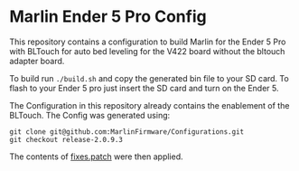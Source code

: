 # Marlin Ender 5 Pro Config

This repository contains a configuration to build Marlin for the Ender 5 Pro with BLTouch for auto bed leveling for the V422 board without the bltouch adapter board.

To build run `./build.sh` and copy the generated bin file to your SD card. 
To flash to your Ender 5 pro just insert the SD card and turn on the Ender 5.

The Configuration in this repository already contains the enablement of the BLTouch. The Config was generated using: 

``` 
git clone git@github.com:MarlinFirmware/Configurations.git
git checkout release-2.0.9.3
```

The contents of [fixes.patch](fixes.patch) were then applied.

